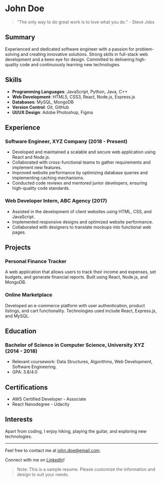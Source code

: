 # John Doe

> "The only way to do great work is to love what you do." - Steve Jobs

## Summary

Experienced and dedicated software engineer with a passion for problem-solving and creating innovative solutions. Strong skills in full-stack web development and a keen eye for design. Committed to delivering high-quality code and continuously learning new technologies.

## Skills

- **Programming Languages**: JavaScript, Python, Java, C++
- **Web Development**: HTML5, CSS3, React, Node.js, Express.js
- **Databases**: MySQL, MongoDB
- **Version Control**: Git, GitHub
- **UI/UX Design**: Adobe Photoshop, Figma

## Experience

### Software Engineer, XYZ Company (2018 - Present)

- Developed and maintained a scalable and secure web application using React and Node.js.
- Collaborated with cross-functional teams to gather requirements and implement new features.
- Improved website performance by optimizing database queries and implementing caching mechanisms.
- Conducted code reviews and mentored junior developers, ensuring high-quality code standards.

### Web Developer Intern, ABC Agency (2017)

- Assisted in the development of client websites using HTML, CSS, and JavaScript.
- Implemented responsive designs and optimized website performance.
- Collaborated with designers to translate mockups into functional web pages.

## Projects

### Personal Finance Tracker

A web application that allows users to track their income and expenses, set budgets, and generate financial reports. Built using React, Node.js, and MongoDB.

### Online Marketplace

Developed an e-commerce platform with user authentication, product listings, and cart functionality. Technologies used include React, Express.js, and MySQL.

## Education

### Bachelor of Science in Computer Science, University XYZ (2014 - 2018)

- Relevant coursework: Data Structures, Algorithms, Web Development, Software Engineering.
- GPA: 3.8/4.0

## Certifications

- AWS Certified Developer - Associate
- React Nanodegree - Udacity

## Interests

Apart from coding, I enjoy hiking, playing the guitar, and exploring new technologies.

---

Feel free to contact me at [john.doe@email.com](mailto:john.doe@email.com).

Connect with me on [LinkedIn](https://www.linkedin.com/in/johndoe)!

> Note: This is a sample resume. Please customize the information and design to suit your needs.
